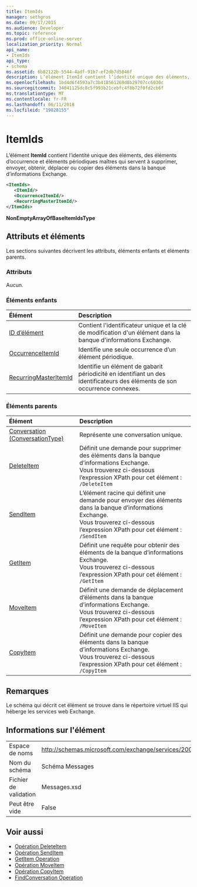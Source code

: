 ```yaml
---
title: ItemIds
manager: sethgros
ms.date: 09/17/2015
ms.audience: Developer
ms.topic: reference
ms.prod: office-online-server
localization_priority: Normal
api_name:
- ItemIds
api_type:
- schema
ms.assetid: 6b82122b-5544-4adf-91b7-ef2db7d5046f
description: L’élément ItemId contient l’identité unique des éléments, des éléments d’occurrence et éléments périodiques maîtres qui servent à supprimer, envoyer, obtenir, déplacer ou copier des éléments dans la banque d’informations Exchange.
ms.openlocfilehash: 1bd4d6f4593a7c3b418561269d8b29707cc6030c
ms.sourcegitcommit: 34041125dc8c5f993b21cebfc4f8b72f0fd2cb6f
ms.translationtype: MT
ms.contentlocale: fr-FR
ms.lasthandoff: 06/11/2018
ms.locfileid: "19828155"
---
```

# <a name="itemids"></a>ItemIds
  
L’élément **ItemId** contient l’identité unique des éléments, des éléments d’occurrence et éléments périodiques maîtres qui servent à supprimer, envoyer, obtenir, déplacer ou copier des éléments dans la banque d’informations Exchange.
  
```xml
<ItemIds>
   <ItemId/>
   <OccurrenceItemId/>
   <RecurringMasterItemId/>
</ItemIds>
```

**NonEmptyArrayOfBaseItemIdsType**

## <a name="attributes-and-elements"></a>Attributs et éléments

Les sections suivantes décrivent les attributs, éléments enfants et éléments parents. 
  
### <a name="attributes"></a>Attributs

Aucun.
  
### <a name="child-elements"></a>Éléments enfants

|**Élément**|**Description**|
|:-----|:-----|
|[ID d’élément](itemid.md) <br/> |Contient l'identificateur unique et la clé de modification d'un élément dans la banque d'informations Exchange.  <br/> |
|[OccurrenceItemId](occurrenceitemid.md) <br/> |Identifie une seule occurrence d’un élément périodique.  <br/> |
|[RecurringMasterItemId](recurringmasteritemid.md) <br/> |Identifie un élément de gabarit périodicité en identifiant un des identificateurs des éléments de son occurrence connexes.  <br/> |
   
### <a name="parent-elements"></a>Éléments parents

|**Élément**|**Description**|
|:-----|:-----|
|[Conversation (ConversationType)](conversation-conversationtype.md) <br/> |Représente une conversation unique.  <br/> |
|[DeleteItem](deleteitem.md) <br/> |Définit une demande pour supprimer des éléments dans la banque d’informations Exchange.  <br/> Vous trouverez ci-dessous l’expression XPath pour cet élément :  <br/>  `/DeleteItem` <br/> |
|[SendItem](senditem.md) <br/> |L’élément racine qui définit une demande pour envoyer des éléments dans la banque d’informations Exchange.  <br/> Vous trouverez ci-dessous l’expression XPath pour cet élément :  <br/>  `/SendItem` <br/> |
|[GetItem](getitem.md) <br/> |Définit une requête pour obtenir des éléments de la banque d’informations Exchange.  <br/> Vous trouverez ci-dessous l’expression XPath pour cet élément :  <br/>  `/GetItem` <br/> |
|[MoveItem](moveitem.md) <br/> |Définit une demande de déplacement d’éléments dans la banque d’informations Exchange.  <br/> Vous trouverez ci-dessous l’expression XPath pour cet élément :  <br/>  `/MoveItem` <br/> |
|[CopyItem](copyitem.md) <br/> |Définit une demande pour copier des éléments dans la banque d’informations Exchange.  <br/> Vous trouverez ci-dessous l’expression XPath pour cet élément :  <br/>  `/CopyItem` <br/> |
   
## <a name="remarks"></a>Remarques

Le schéma qui décrit cet élément se trouve dans le répertoire virtuel IIS qui héberge les services web Exchange.
  
## <a name="element-information"></a>Informations sur l'élément

|||
|:-----|:-----|
|Espace de noms  <br/> |http://schemas.microsoft.com/exchange/services/2006/messages  <br/> |
|Nom du schéma  <br/> |Schéma Messages  <br/> |
|Fichier de validation  <br/> |Messages.xsd  <br/> |
|Peut être vide  <br/> |False  <br/> |
   
## <a name="see-also"></a>Voir aussi

- [Opération DeleteItem](deleteitem-operation.md)
- [Opération SendItem](senditem-operation.md) 
- [GetItem Operation](getitem-operation.md)
- [Opération MoveItem](moveitem-operation.md)
- [Opération CopyItem](copyitem-operation.md)
- [FindConversation Operation](findconversation-operation.md)

